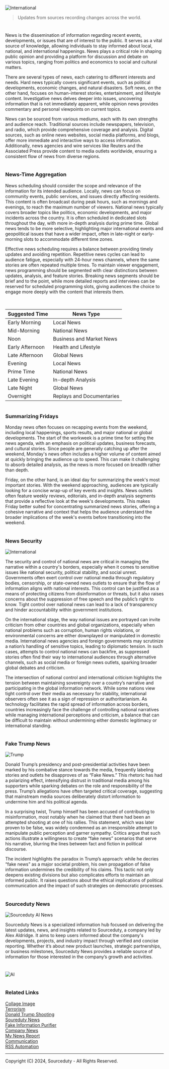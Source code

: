 ![International](https://github.com/user-attachments/assets/896f301a-511b-4fc2-8195-064bb7a4cec9)

> Updates from sources recording changes across the world.

#

News is the dissemination of information regarding recent events, developments, or issues that are of interest to the public. It serves as a vital source of knowledge, allowing individuals to stay informed about local, national, and international happenings. News plays a critical role in shaping public opinion and providing a platform for discussion and debate on various topics, ranging from politics and economics to social and cultural matters.

There are several types of news, each catering to different interests and needs. Hard news typically covers significant events, such as political developments, economic changes, and natural disasters. Soft news, on the other hand, focuses on human-interest stories, entertainment, and lifestyle content. Investigative news delves deeper into issues, uncovering information that is not immediately apparent, while opinion news provides commentary and personal viewpoints on current topics.

News can be sourced from various mediums, each with its own strengths and audience reach. Traditional sources include newspapers, television, and radio, which provide comprehensive coverage and analysis. Digital sources, such as online news websites, social media platforms, and blogs, offer more immediate and interactive ways to access information. Additionally, news agencies and wire services like Reuters and the Associated Press provide content to media outlets worldwide, ensuring a consistent flow of news from diverse regions.

#
### News-Time Aggregation

News scheduling should consider the scope and relevance of the information for its intended audience. Locally, news can focus on community events, public services, and issues directly affecting residents. This content is often broadcast during peak hours, such as mornings and evenings, to reach the maximum number of viewers. National news typically covers broader topics like politics, economic developments, and major incidents across the country. It is often scheduled in dedicated slots throughout the day, with more in-depth analysis during prime time. Global news tends to be more selective, highlighting major international events and geopolitical issues that have a wider impact, often in late-night or early-morning slots to accommodate different time zones.

Effective news scheduling requires a balance between providing timely updates and avoiding repetition. Repetitive news cycles can lead to audience fatigue, especially with 24-hour news channels, where the same stories are often repeated multiple times. To maintain viewer engagement, news programming should be segmented with clear distinctions between updates, analysis, and feature stories. Breaking news segments should be brief and to the point, while more detailed reports and interviews can be reserved for scheduled programming slots, giving audiences the choice to engage more deeply with the content that interests them.

<br>

| Suggested Time   | News Type              |
|------------------|------------------------|
| Early Morning    | Local News             |
| Mid-Morning      | National News          |
| Noon             | Business and Market News |
| Early Afternoon  | Health and Lifestyle    |
| Late Afternoon   | Global News            |
| Evening          | Local News             |
| Prime Time       | National News          |
| Late Evening     | In-depth Analysis      |
| Late Night       | Global News            |
| Overnight        | Replays and Documentaries |

#
### Summarizing Fridays

Monday news often focuses on recapping events from the weekend, including local happenings, sports results, and major national or global developments. The start of the workweek is a prime time for setting the news agenda, with an emphasis on political updates, business forecasts, and cultural stories. Since people are generally catching up after the weekend, Monday's news often includes a higher volume of content aimed at quickly bringing the audience up to speed. This can make it challenging to absorb detailed analysis, as the news is more focused on breadth rather than depth.

Friday, on the other hand, is an ideal day for summarizing the week's most important stories. With the weekend approaching, audiences are typically looking for a concise wrap-up of key events and insights. News outlets often feature weekly reviews, editorials, and in-depth analysis segments that provide a reflective look at the week's developments. This makes Friday better suited for concentrating summarized news stories, offering a cohesive narrative and context that helps the audience understand the broader implications of the week's events before transitioning into the weekend.

#
### News Security

![International](https://github.com/user-attachments/assets/1ebb7bda-a0e6-491b-aeb9-f35e47bc4e93)

The security and control of national news are critical in managing the narrative within a country's borders, especially when it comes to sensitive issues like national security, political stability, and social unrest. Governments often exert control over national media through regulatory bodies, censorship, or state-owned news outlets to ensure that the flow of information aligns with national interests. This control can be justified as a means of protecting citizens from disinformation or threats, but it also raises concerns about the suppression of free speech and the public’s right to know. Tight control over national news can lead to a lack of transparency and hinder accountability within government institutions.

On the international stage, the way national issues are portrayed can invite criticism from other countries and global organizations, especially when national problems such as corruption, human rights violations, or environmental concerns are either downplayed or manipulated in domestic media. International news agencies and foreign governments may scrutinize a nation’s handling of sensitive topics, leading to diplomatic tension. In such cases, attempts to control national news can backfire, as suppressed stories often find their way to international audiences through alternative channels, such as social media or foreign news outlets, sparking broader global debates and criticism.

The intersection of national control and international criticism highlights the tension between maintaining sovereignty over a country’s narrative and participating in the global information network. While some nations view tight control over their media as necessary for stability, international observers often see it as a sign of repression or authoritarianism. As technology facilitates the rapid spread of information across borders, countries increasingly face the challenge of controlling national narratives while managing international perceptions and criticism, a balance that can be difficult to maintain without undermining either domestic legitimacy or international standing.

#
### Fake Trump News

![Trump](https://github.com/user-attachments/assets/03ffb548-945b-46d5-9226-add16d2693e4)

Donald Trump’s presidency and post-presidential activities have been marked by his combative stance towards the media, frequently labeling stories and outlets he disapproves of as “Fake News.” This rhetoric has had a polarizing effect, intensifying distrust in traditional media among his supporters while sparking debates on the role and responsibility of the press. Trump’s allegations have often targeted critical coverage, suggesting that mainstream media sources deliberately distort information to undermine him and his political agenda.

In a surprising twist, Trump himself has been accused of contributing to misinformation, most notably when he claimed that there had been an attempted shooting at one of his rallies. This statement, which was later proven to be false, was widely condemned as an irresponsible attempt to manipulate public perception and garner sympathy. Critics argue that such actions illustrate a willingness to create “fake news” scenarios that serve his narrative, blurring the lines between fact and fiction in political discourse.

The incident highlights the paradox in Trump’s approach: while he decries “fake news” as a major societal problem, his own propagation of false information undermines the credibility of his claims. This tactic not only deepens existing divisions but also complicates efforts to maintain an informed public. It raises questions about the ethical implications of political communication and the impact of such strategies on democratic processes.

#
### Sourceduty News

![Sourceduty AI News](https://github.com/user-attachments/assets/64e5ef08-6a50-4be8-b362-378b2c4a2e89)

Sourceduty News is a specialized information hub focused on delivering the latest updates, news, and insights related to Sourceduty, a company led by Alex Aldridge. It aims to keep users informed about the company's developments, projects, and industry impact through verified and concise reporting. Whether it’s about new product launches, strategic partnerships, or business milestones, Sourceduty News provides a reliable source of information for those interested in the company’s growth and activities.

#

![AI](https://github.com/user-attachments/assets/b0b2713d-9e20-4629-a729-f50d8ce49129)

#
### Related Links

[Collage Image](https://github.com/sourceduty/Collage_Image)
<br>
[Terrorism](https://github.com/sourceduty/Terrorism)
<br>
[Donald Trump Shooting](https://github.com/sourceduty/Donald_Trump_Shooting)
<br>
[Soureduty News](https://github.com/sourceduty/Sourceduty_News)
<br>
[Fake Information Purifier](https://github.com/sourceduty/Fake_Information_Purifier)
<br>
[Company News](https://github.com/sourceduty/Company_News)
<br>
[My News Report](https://github.com/sourceduty/My_News_Report)
<br>
[Communication](https://github.com/sourceduty/Communication)
<br>
[RSS Automation](https://github.com/sourceduty/RSS_Automation)

***
Copyright (C) 2024, Sourceduty - All Rights Reserved.
